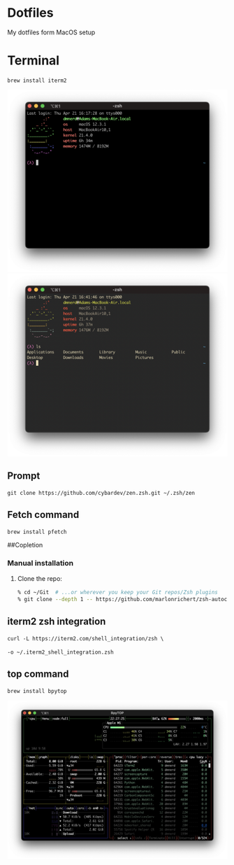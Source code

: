 # Dotfiles
My dotfiles form MacOS setup

# Terminal
`brew install iterm2`

![Terminal](https://raw.githubusercontent.com/DMNerd/Dotfiles/main/Screenshots/Term.png "My terminal")
![Terminal Gruvbox](https://raw.githubusercontent.com/DMNerd/Dotfiles/main/Screenshots/Term_gruv.png "My terminal")
## Prompt
`git clone https://github.com/cybardev/zen.zsh.git ~/.zsh/zen`

## Fetch command
`brew install pfetch`

##Copletion
### Manual installation
 1. Clone the repo:
    ```zsh
    % cd ~/Git  # ...or wherever you keep your Git repos/Zsh plugins
    % git clone --depth 1 -- https://github.com/marlonrichert/zsh-autocomplete.git
    ```

## iterm2 zsh integration
`curl -L https://iterm2.com/shell_integration/zsh \`

`-o ~/.iterm2_shell_integration.zsh`

## top command
`brew install bpytop`

![bpytop](https://raw.githubusercontent.com/DMNerd/dotfiles/main/Screenshots/bpytop.png "bpytop")

